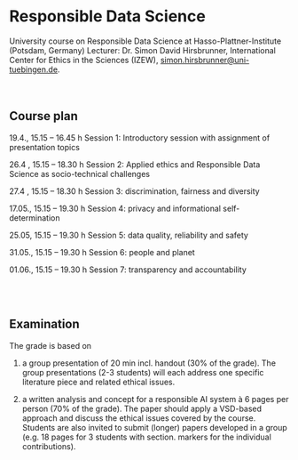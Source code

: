 # Responsible Data Science
University course on Responsible Data Science at Hasso-Plattner-Institute (Potsdam, Germany)
Lecturer: Dr. Simon David Hirsbrunner, International Center for Ethics in the Sciences (IZEW), simon.hirsbrunner@uni-tuebingen.de.   
<br>
<br>




## Course plan

19.4., 15.15 – 16.45 h
Session 1: Introductory session with assignment of presentation topics 

26.4 , 15.15 – 18.30 h
Session 2: Applied ethics and Responsible Data Science as socio-technical challenges

27.4 , 15.15 – 18.30 h
Session 3: discrimination, fairness and diversity 

17.05., 15.15 – 19.30 h
Session 4: privacy and informational self-determination

25.05, 15.15 – 19.30 h
Session 5: data quality, reliability and safety 

31.05., 15.15 – 19.30 h
Session 6: people and planet

01.06., 15.15 – 19.30 h
Session 7: transparency and accountability

<br>
<br>

## Examination
The grade is based on 

1. a group presentation of 20 min incl. handout (30% of the grade). The group presentations (2-3 students) will each address one specific literature piece and related ethical issues. 

2. a written analysis and concept for a responsible AI system à 6 pages per person (70% of the grade). The paper should apply a VSD-based approach and discuss the ethical issues covered by the course. Students are also invited to submit (longer) papers developed in a group (e.g. 18 pages for 3 students with section. markers for the individual contributions).
